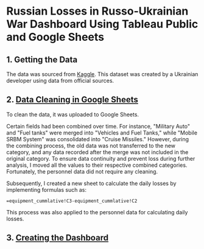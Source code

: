 
# Russian Losses in Russo-Ukrainian War Dashboard Using Tableau Public and Google Sheets

## 1. Getting the Data 

The data was sourced from [Kaggle](https://www.kaggle.com/datasets/piterfm/2022-ukraine-russian-war?select=russia_losses_equipment.csv). This dataset was created by a Ukrainian developer using data from official sources. 

## 2. [Data Cleaning in Google Sheets](https://docs.google.com/spreadsheets/d/1uIm3k2pBrlUzFm_mRHaSYpQWVqVXjivtTLzFpkv6PNQ/edit?usp=sharing)

To clean the data, it was uploaded to Google Sheets.

Certain fields had been combined over time. For instance, "Military Auto" and "Fuel tanks" were merged into "Vehicles and Fuel Tanks," while "Mobile SRBM System" was consolidated into "Cruise Missiles." However, during the combining process, the old data was not transferred to the new category, and any data recorded after the merge was not included in the original category. To ensure data continuity and prevent loss during further analysis, I moved all the values to their respective combined categories. Fortunately, the personnel data did not require any cleaning.

Subsequently, I created a new sheet to calculate the daily losses by implementing formulas such as:


```
=equipment_cummlative!C3-equipment_cummlative!C2
```

This process was also applied to the personnel data for calculating daily losses.


## 3. [Creating the Dashboard](https://public.tableau.com/app/profile/ashley.levy8624/viz/RussianLossesinRusso-UkrainianWar/Dashboard23) 



